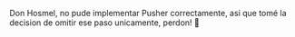 Don Hosmel, no pude implementar Pusher correctamente, asi que tomé la decision de omitir ese paso unicamente, perdon! 🥲
